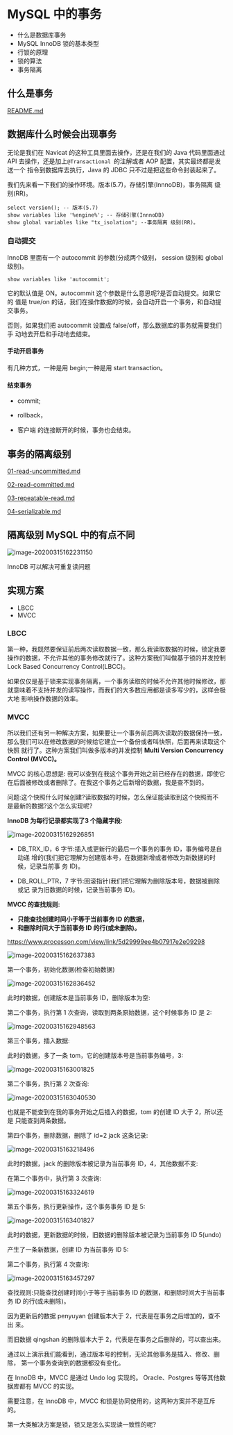 # MySQL 中的事务

- 什么是数据库事务
- MySQL InnoDB 锁的基本类型
- 行锁的原理
- 锁的算法
- 事务隔离

## 什么是事务

 [README.md](../../../08-transaction/01-database-transaction/README.md) 

## 数据库什么时候会出现事务

无论是我们在 Navicat 的这种工具里面去操作，还是在我们的 Java 代码里面通过 API 去操作，还是加上`@Transactional `的注解或者 AOP 配置，其实最终都是发送一个 指令到数据库去执行，Java 的 JDBC 只不过是把这些命令封装起来了。

我们先来看一下我们的操作环境。版本(5.7)，存储引擎(InnnoDB)，事务隔离 级别(RR)。

```
select version(); -- 版本(5.7)
show variables like '%engine%'; -- 存储引擎(InnnoDB)
show global variables like "tx_isolation"; --事务隔离 级别(RR)。
```

### 自动提交

InnoDB 里面有一个 autocommit 的参数(分成两个级别， session 级别和 global级别)。

```
show variables like 'autocommit';
```

它的默认值是 ON。autocommit 这个参数是什么意思呢?是否自动提交。如果它的 值是 true/on 的话，我们在操作数据的时候，会自动开启一个事务，和自动提交事务。

否则，如果我们把 autocommit 设置成 false/off，那么数据库的事务就需要我们手 动地去开启和手动地去结束。

#### 手动开启事务

有几种方式，一种是用 begin;一种是用 start transaction。

#### 结束事务

- commit;

- rollback，

- 客户端 的连接断开的时候，事务也会结束。

## 事务的隔离级别

 [01-read-uncommitted.md](../../../08-transaction/01-database-transaction/01-read-uncommitted.md) 

 [02-read-committed.md](../../../08-transaction/01-database-transaction/02-read-committed.md) 

 [03-repeatable-read.md](../../../08-transaction/01-database-transaction/03-repeatable-read.md) 

 [04-serializable.md](../../../08-transaction/01-database-transaction/04-serializable.md) 

## 隔离级别 MySQL 中的有点不同

![image-20200315162231150](assets/image-20200315162231150.png)

InnoDB 可以解决可重复读问题

## 实现方案

-  LBCC
- MVCC

### LBCC

第一种，我既然要保证前后两次读取数据一致，那么我读取数据的时候，锁定我要 操作的数据，不允许其他的事务修改就行了。这种方案我们叫做基于锁的并发控制 Lock Based Concurrency Control(LBCC)。

如果仅仅是基于锁来实现事务隔离，一个事务读取的时候不允许其他时候修改，那 就意味着不支持并发的读写操作，而我们的大多数应用都是读多写少的，这样会极大地 影响操作数据的效率。

### MVCC

所以我们还有另一种解决方案，如果要让一个事务前后两次读取的数据保持一致， 那么我们可以在修改数据的时候给它建立一个备份或者叫快照，后面再来读取这个快照 就行了。这种方案我们叫做多版本的并发控制 **Multi Version Concurrency Control (MVCC)。**

MVCC 的核心思想是: 我可以查到在我这个事务开始之前已经存在的数据，即使它 在后面被修改或者删除了。在我这个事务之后新增的数据，我是查不到的。

问题:这个快照什么时候创建?读取数据的时候，怎么保证能读取到这个快照而不 是最新的数据?这个怎么实现呢?

**InnoDB 为每行记录都实现了3 个隐藏字段:**

![image-20200315162926851](assets/image-20200315162926851.png)

- DB_TRX_ID，6 字节:插入或更新行的最后一个事务的事务 ID，事务编号是自动递 增的(我们把它理解为创建版本号，在数据新增或者修改为新数据的时候，记录当前事 务 ID)。

- DB_ROLL_PTR，7 字节:回滚指针(我们把它理解为删除版本号，数据被删除或记 录为旧数据的时候，记录当前事务 ID)。

**MVCC 的查找规则:**

- **只能查找创建时间小于等于当前事务 ID 的数据，**
- **和删除时间大于当前事务 ID 的行(或未删除)。**

https://www.processon.com/view/link/5d29999ee4b07917e2e09298 

![image-20200315162637383](assets/image-20200315162637383.png)

第一个事务，初始化数据(检查初始数据)

![image-20200315162836452](assets/image-20200315162836452.png)

此时的数据，创建版本是当前事务 ID，删除版本为空:

第二个事务，执行第 1 次查询，读取到两条原始数据，这个时候事务 ID 是 2:

![image-20200315162948563](assets/image-20200315162948563.png)

第三个事务，插入数据:

此时的数据，多了一条 tom，它的创建版本号是当前事务编号，3:

![image-20200315163001825](assets/image-20200315163001825.png)

第二个事务，执行第 2 次查询:

![image-20200315163040530](assets/image-20200315163040530.png)

也就是不能查到在我的事务开始之后插入的数据，tom 的创建 ID 大于 2，所以还是 只能查到两条数据。

第四个事务，删除数据，删除了 id=2 jack 这条记录:

![image-20200315163218496](assets/image-20200315163218496.png)

此时的数据，jack 的删除版本被记录为当前事务 ID，4，其他数据不变:

在第二个事务中，执行第 3 次查询:

![image-20200315163324619](assets/image-20200315163324619.png)

第五个事务，执行更新操作，这个事务事务 ID 是 5:

![image-20200315163401827](assets/image-20200315163401827.png)

此时的数据，更新数据的时候，旧数据的删除版本被记录为当前事务 ID 5(undo)

产生了一条新数据，创建 ID 为当前事务 ID 5:

第二个事务，执行第 4 次查询:

![image-20200315163457297](assets/image-20200315163457297.png)

查找规则:只能查找创建时间小于等于当前事务 ID 的数据，和删除时间大于当前事 务 ID 的行(或未删除)。

因为更新后的数据 penyuyan 创建版本大于 2，代表是在事务之后增加的，查不出 来。

而旧数据 qingshan 的删除版本大于 2，代表是在事务之后删除的，可以查出来。

通过以上演示我们能看到，通过版本号的控制，无论其他事务是插入、修改、删除， 第一个事务查询到的数据都没有变化。

在 InnoDB 中，MVCC 是通过 Undo log 实现的。
Oracle、Postgres 等等其他数据库都有 MVCC 的实现。

需要注意，在 InnoDB 中，MVCC 和锁是协同使用的，这两种方案并不是互斥的。 

第一大类解决方案是锁，锁又是怎么实现读一致性的呢?